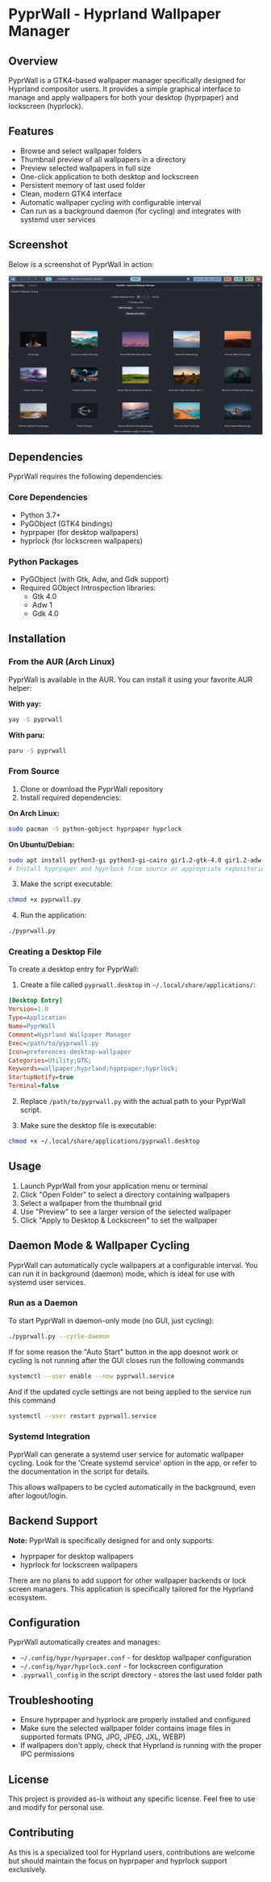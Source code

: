 # PyprWall - Hyprland Wallpaper Manager

## Overview

PyprWall is a GTK4-based wallpaper manager specifically designed for Hyprland compositor users. It provides a simple graphical interface to manage and apply wallpapers for both your desktop (hyprpaper) and lockscreen (hyprlock).

## Features

- Browse and select wallpaper folders
- Thumbnail preview of all wallpapers in a directory
- Preview selected wallpapers in full size
- One-click application to both desktop and lockscreen
- Persistent memory of last used folder
- Clean, modern GTK4 interface
- Automatic wallpaper cycling with configurable interval
- Can run as a background daemon (for cycling) and integrates with systemd user services

## Screenshot

Below is a screenshot of PyprWall in action:

![PyprWall Screenshot](Assets/image.png)

## Dependencies

PyprWall requires the following dependencies:

### Core Dependencies
- Python 3.7+
- PyGObject (GTK4 bindings)
- hyprpaper (for desktop wallpapers)
- hyprlock (for lockscreen wallpapers)

### Python Packages
- PyGObject (with Gtk, Adw, and Gdk support)
- Required GObject Introspection libraries:
  - Gtk 4.0
  - Adw 1
  - Gdk 4.0

## Installation

### From the AUR (Arch Linux)

PyprWall is available in the AUR. You can install it using your favorite AUR helper:

**With yay:**
```bash
yay -S pyprwall
```

**With paru:**
```bash
paru -S pyprwall
```

### From Source

1. Clone or download the PyprWall repository
2. Install required dependencies:

**On Arch Linux:**
```bash
sudo pacman -S python-gobject hyprpaper hyprlock
```

**On Ubuntu/Debian:**
```bash
sudo apt install python3-gi python3-gi-cairo gir1.2-gtk-4.0 gir1.2-adw-1
# Install hyprpaper and hyprlock from source or appropriate repositories
```

3. Make the script executable:
```bash
chmod +x pyprwall.py
```

4. Run the application:
```bash
./pyprwall.py
```

### Creating a Desktop File

To create a desktop entry for PyprWall:

1. Create a file called `pyprwall.desktop` in `~/.local/share/applications/`:

```ini
[Desktop Entry]
Version=1.0
Type=Application
Name=PyprWall
Comment=Hyprland Wallpaper Manager
Exec=/path/to/pyprwall.py
Icon=preferences-desktop-wallpaper
Categories=Utility;GTK;
Keywords=wallpaper;hyprland;hyprpaper;hyprlock;
StartupNotify=true
Terminal=false
```

2. Replace `/path/to/pyprwall.py` with the actual path to your PyprWall script.

3. Make sure the desktop file is executable:
```bash
chmod +x ~/.local/share/applications/pyprwall.desktop
```

## Usage

1. Launch PyprWall from your application menu or terminal
2. Click "Open Folder" to select a directory containing wallpapers
3. Select a wallpaper from the thumbnail grid
4. Use "Preview" to see a larger version of the selected wallpaper
5. Click "Apply to Desktop & Lockscreen" to set the wallpaper

## Daemon Mode & Wallpaper Cycling

PyprWall can automatically cycle wallpapers at a configurable interval. You can run it in background (daemon) mode, which is ideal for use with systemd user services.

### Run as a Daemon

To start PyprWall in daemon-only mode (no GUI, just cycling):

```bash
./pyprwall.py --cycle-daemon
```

If for some reason the "Auto Start" button in the app doesnot work or cycling is not running after the GUI closes run the following commands

```bash
systemctl --user enable --now pyprwall.service
```

And if the updated cycle settings are not being applied to the service run this command 

```bash
systemctl --user restart pyprwall.service
```

### Systemd Integration

PyprWall can generate a systemd user service for automatic wallpaper cycling. Look for the 'Create systemd service' option in the app, or refer to the documentation in the script for details.

This allows wallpapers to be cycled automatically in the background, even after logout/login.

## Backend Support

**Note:** PyprWall is specifically designed for and only supports:
- hyprpaper for desktop wallpapers
- hyprlock for lockscreen wallpapers

There are no plans to add support for other wallpaper backends or lock screen managers. This application is specifically tailored for the Hyprland ecosystem.

## Configuration

PyprWall automatically creates and manages:
- `~/.config/hypr/hyprpaper.conf` - for desktop wallpaper configuration
- `~/.config/hypr/hyprlock.conf` - for lockscreen configuration
- `.pyprwall_config` in the script directory - stores the last used folder path

## Troubleshooting

- Ensure hyprpaper and hyprlock are properly installed and configured
- Make sure the selected wallpaper folder contains image files in supported formats (PNG, JPG, JPEG, JXL, WEBP)
- If wallpapers don't apply, check that Hyprland is running with the proper IPC permissions

## License

This project is provided as-is without any specific license. Feel free to use and modify for personal use.

## Contributing

As this is a specialized tool for Hyprland users, contributions are welcome but should maintain the focus on hyprpaper and hyprlock support exclusively.